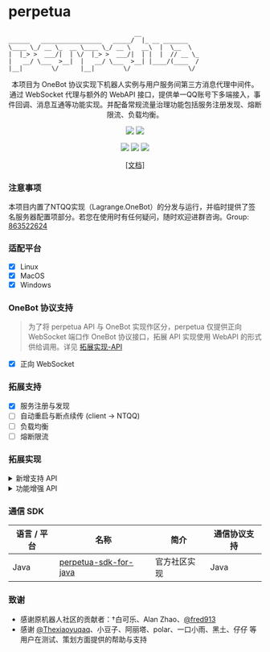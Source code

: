 # perpetua

```
                                   __
______   _________________   _____/  |_ __ _______
\____ \_/ __ \_  __ \____ \_/ __ \   __\  |  \__  \
|  |_> >  ___/|  | \/  |_> >  ___/|  | |  |  // __ \_
|   __/ \___  >__|  |   __/ \___  >__| |____/(____  /
|__|        \/      |__|        \/                \/ 
```
<p align="center">
    本项目为 OneBot 协议实现下机器人实例与用户服务间第三方消息代理中间件。通过 WebSocket 代理与额外的 WebAPI 接口，提供单一QQ账号下多端接入，事件回调、消息互通等功能实现。并配备常规流量治理功能包括服务注册发现、熔断限流、负载均衡。
</p>

<p align="center">
    <a alt="Protocol" href="https://github.com/botuniverse/onebot-11"><image src="https://img.shields.io/badge/OneBot-v11-green"></image></a>
    <a alt="NTQQ" href="https://github.com/LagrangeDev/Lagrange.Core"><image src="https://img.shields.io/badge/Lagrange-OneBot-blue"></image></a>
</p>

<p align="center">
   <a alt="License" href="https://www.gnu.org/licenses/agpl-3.0.en.html"><image src="https://img.shields.io/badge/license-AGPLv3-4EB1BA.svg"></image></a>
   <a alt="Release" href="https://github.com/IUnlimit/lagrange-go-distributed/releases"><image src="https://img.shields.io/github/release/IUnlimit/lagrange-go-distributed.svg"></image></a>
   <a alt="Actions" href="https://github.com/IUnlimit/perpetua/actions"><image src="https://github.com/IUnlimit/perpetua/workflows/CI/badge.svg"></image></a>
</p>

<p align="center">
   <a href="https://iunlimit.github.io/perpetua/">[文档]</a>
</p>

### 注意事项

本项目内置了NTQQ实现（Lagrange.OneBot）的分发与运行，并临时提供了签名服务器配置项部分。若您在使用时有任何疑问，随时欢迎进群咨询。Group: [863522624](https://qm.qq.com/cgi-bin/qm/qr?k=Xby1-vbC43Hgv4TXd8LcI889zEhwkq_a&jump_from=webapi&authKey=SmcLCk3eBSQyC0ylq9CiwTafuDk7ls+5QrNDB2//hjTZY6sCTdCz/RKzRwVRrN4J)

### 适配平台

- [x] Linux
- [x] MacOS
- [x] Windows

### OneBot 协议支持

> 为了将 perpetua API 与 OneBot 实现作区分，perpetua 仅提供正向 WebSocket 端口作 OneBot 协议接口，拓展 API 实现使用 WebAPI 的形式供给调用。详见 [拓展实现-API](https://github.com/IUnlimit/perpetua?tab=readme-ov-file#%E6%8B%93%E5%B1%95%E5%AE%9E%E7%8E%B0)

- [x] 正向 WebSocket

### 拓展支持

- [x] 服务注册与发现
- [ ] 自动重启与断点续传 (client -> NTQQ)
- [ ] 负载均衡
- [ ] 熔断限流

### 拓展实现

<details>
<summary>新增支持 API</summary>

| API          | 功能                                                                                                 |
|--------------|----------------------------------------------------------------------------------------------------|
| /get_ws_port | [获取分配的ws端口](https://iunlimit.github.io/perpetua/#/zh-cn/user/enhance-api?id=get_ws_port-获取分配的ws端口) |

[获取分配的ws端口]: #

</details>

<details>
<summary>功能增强 API</summary>

| API          | 功能                                                                                                       |
|--------------|----------------------------------------------------------------------------------------------------------|
| /set_restart | [重启 OneBot 实现](https://iunlimit.github.io/perpetua/#/zh-cn/user/enhance-api?id=set_restart-重启-onebot-实现) |

[重启 OneBot 实现]: #

</details>

### 通信 SDK

| 语言 / 平台 | 名称                                                                         | 简介     | 通信协议支持 |
|---------|----------------------------------------------------------------------------|--------|--------|
| Java    | [perpetua-sdk-for-java](https://github.com/IUnlimit/perpetua-sdk-for-java) | 官方社区实现 | Java   |


### 致谢
- 感谢原机器人社区的贡献者：†白可乐、Alan Zhao、[@fred913](https://github.com/fred913)
- 感谢 [@Thexiaoyuqaq](https://github.com/Thexiaoyuqaq)、小豆子、阿丽塔、polar、一口小雨、黑土、仔仔 等用户在测试、策划方面提供的帮助与支持
